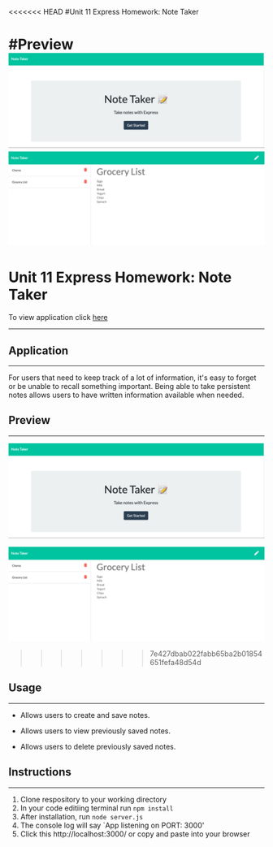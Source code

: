 <<<<<<< HEAD
#Unit 11 Express Homework: Note Taker

#Preview
![picture alt](previews/preview1.png)
![picture alt](previews/preview2.png)
=======
# Unit 11 Express Homework: Note Taker
To view application click [here](https://limitless-scrubland-31066.herokuapp.com/)
- - - -
## Application
- - - -

For users that need to keep track of a lot of information, it's easy to forget or be unable to recall something important. Being able to take persistent notes allows users to have written information available when needed.

## Preview
- - - -
![picture alt](preview1.png)

![picture alt](preview2.png)
>>>>>>> 7e427dbab022fabb65ba2b01854651fefa48d54d



## Usage
- - - -

* Allows users to create and save notes.

* Allows users to view previously saved notes.

* Allows users to delete previously saved notes.

## Instructions
- - - -
1. Clone respository to your working directory
2. In your code editiing terminal run `npm install`
3. After installation, run `node server.js`
4. The console log will say `App listening on PORT: 3000'
5. Click this http://localhost:3000/ or copy and paste into your browser
